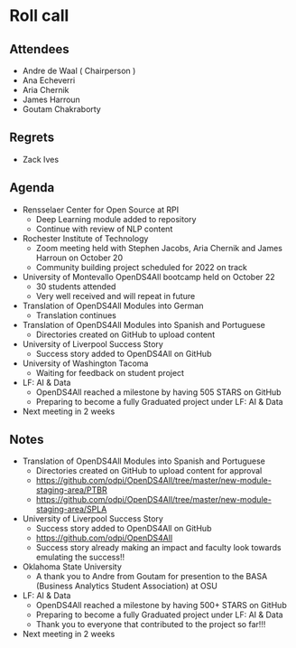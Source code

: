 # Roll call
## Attendees

- Andre de Waal ( Chairperson )
- Ana Echeverri
- Aria Chernik
- James Harroun
- Goutam Chakraborty

## Regrets

- Zack Ives

## Agenda

- Rensselaer Center for Open Source at RPI 
  - Deep Learning module added to repository
  - Continue with review of NLP content
- Rochester Institute of Technology
  - Zoom meeting held with Stephen Jacobs, Aria Chernik and James Harroun on October 20
  - Community building project scheduled for 2022 on track
- University of Montevallo OpenDS4All bootcamp held on October 22
  - 30 students attended
  - Very well received and will repeat in future
- Translation of OpenDS4All Modules into German
  - Translation continues
- Translation of OpenDS4All Modules into Spanish and Portuguese
  - Directories created on GitHub to upload content
- University of Liverpool Success Story
  - Success story added to OpenDS4All on GitHub
- University of Washington Tacoma
  - Waiting for feedback on student project
- LF: AI & Data
  - OpenDS4All reached a milestone by having 505 STARS on GitHub
  - Preparing to become a fully Graduated project under LF: AI & Data
- Next meeting in 2 weeks

## Notes

- Translation of OpenDS4All Modules into Spanish and Portuguese
  - Directories created on GitHub to upload content for approval
  - https://github.com/odpi/OpenDS4All/tree/master/new-module-staging-area/PTBR
  - https://github.com/odpi/OpenDS4All/tree/master/new-module-staging-area/SPLA 
- University of Liverpool Success Story
  - Success story added to OpenDS4All on GitHub
  - https://github.com/odpi/OpenDS4All
  - Success story already making an impact and faculty look towards emulating the success!!
- Oklahoma State University
  - A thank you to Andre from Goutam for presention to the BASA (Business Analytics Student Association) at OSU
- LF: AI & Data
  - OpenDS4All reached a milestone by having 500+ STARS on GitHub
  - Preparing to become a fully Graduated project under LF: AI & Data
  - Thank you to everyone that contributed to the project so far!!!
- Next meeting in 2 weeks
